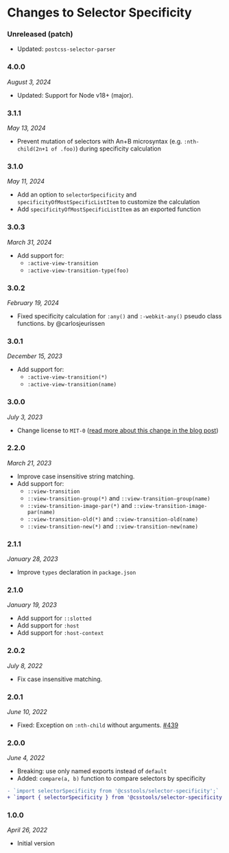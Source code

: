 # Changes to Selector Specificity

### Unreleased (patch)

- Updated: `postcss-selector-parser`

### 4.0.0

_August 3, 2024_

- Updated: Support for Node v18+ (major).

### 3.1.1

_May 13, 2024_

- Prevent mutation of selectors with An+B microsyntax (e.g. `:nth-child(2n+1 of .foo)`) during specificity calculation

### 3.1.0

_May 11, 2024_

- Add an option to `selectorSpecificity` and `specificityOfMostSpecificListItem` to customize the calculation
- Add `specificityOfMostSpecificListItem` as an exported function

### 3.0.3

_March 31, 2024_

- Add support for:
	- `:active-view-transition`
	- `:active-view-transition-type(foo)`

### 3.0.2

_February 19, 2024_

- Fixed specificity calculation for `:any()` and `:-webkit-any()` pseudo class functions. by @carlosjeurissen

### 3.0.1

_December 15, 2023_

- Add support for:
	- `:active-view-transition(*)`
	- `:active-view-transition(name)`

### 3.0.0

_July 3, 2023_

- Change license to `MIT-0` ([read more about this change in the blog post](https://preset-env.cssdb.org/blog/license-change/))

### 2.2.0

_March 21, 2023_

- Improve case insensitive string matching.
- Add support for:
	- `::view-transition`
	- `::view-transition-group(*)` and `::view-transition-group(name)`
	- `::view-transition-image-par(*)` and `::view-transition-image-par(name)`
	- `::view-transition-old(*)` and `::view-transition-old(name)`
	- `::view-transition-new(*)` and `::view-transition-new(name)`

### 2.1.1

_January 28, 2023_

- Improve `types` declaration in `package.json`

### 2.1.0

_January 19, 2023_

- Add support for `::slotted`
- Add support for `:host`
- Add support for `:host-context`

### 2.0.2

_July 8, 2022_

- Fix case insensitive matching.

### 2.0.1

_June 10, 2022_

- Fixed: Exception on `:nth-child` without arguments. [#439](https://github.com/csstools/postcss-plugins/issues/439)

### 2.0.0

_June 4, 2022_

- Breaking: use only named exports instead of `default`
- Added: `compare(a, b)` function to compare selectors by specificity

```diff
- `import selectorSpecificity from '@csstools/selector-specificity';`
+ `import { selectorSpecificity } from '@csstools/selector-specificity';`
```

### 1.0.0

_April 26, 2022_

- Initial version
